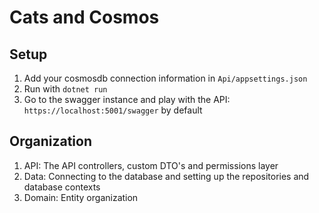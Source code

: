 # Cats and Cosmos

## Setup

1. Add your cosmosdb connection information in `Api/appsettings.json`
2. Run with `dotnet run`
3. Go to the swagger instance and play with the API: `https://localhost:5001/swagger` by default

## Organization

1. API: The API controllers, custom DTO's and permissions layer
2. Data: Connecting to the database and setting up the repositories and database contexts
3. Domain: Entity organization
